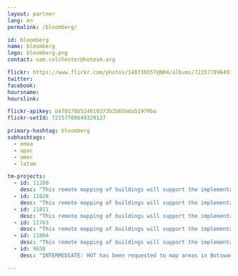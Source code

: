 ```yaml
---
layout: partner
lang: en
permalink: /bloomberg/

id: bloomberg
name: bloomberg
logo: bloomberg.png
contact: sam.colchester@hotosm.org

flickr: https://www.flickr.com/photos/140736557@N04/albums/72157709649329127
twitter: 
facebook: 
hoursname:
hourslink:

flickr-apikey: b4f0178b524610373b2b65bda51979ba
flickr-setId: 72157709649329127

primary-hashtag: bloomberg
subhashtags:
  - emea
  - apac
  - amer
  - latam

tm-projects:
  - id: 11280
    desc: "This remote mapping of buildings will support the implementation of planned activities and largely the generation of data for humanitarian activities in the identified provinces."
  - id: 11626
    desc: "This remote mapping of buildings will support the implementation of planned activities and largely the generation of data for humanitarian activities in the identified provinces."
  - id: 11811
    desc: "This remote mapping of buildings will support the implementation of planned activities and largely the generation of data for humanitarian activities in the identified provinces."
  - id: 11763
    desc: "This remote mapping of buildings will support the implementation of planned activities and largely the generation of data for humanitarian activities in the identified provinces."
  - id: 11804
    desc: "This remote mapping of buildings will support the implementation of planned activities and largely the generation of data for humanitarian activities in the identified provinces."
  - id: 9658
    desc: "INTERMEDIATE: HOT has been requested to map areas in Botswana susceptible to, or identified as impacted, by the COVID-19 outbreak. Please join our global effort to help control this disease by mapping on this project."

---
```

